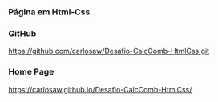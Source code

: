 ### Página em Html-Css

### GitHub
https://github.com/carlosaw/Desafio-CalcComb-HtmlCss.git

### Home Page
https://carlosaw.github.io/Desafio-CalcComb-HtmlCss/